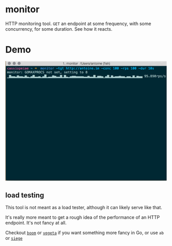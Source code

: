 # monitor

HTTP monitoring tool.  `GET` an endpoint at some frequency, with some
concurrency, for some duration. See how it reacts.

# Demo

![demo-of-command](https://raw.githubusercontent.com/aybabtme/monitor/master/demo.gif)

## load testing

This tool is not meant as a load tester, although it can likely serve
like that.

It's really more meant to get a rough idea of the performance of an HTTP
endpoint. It's not fancy at all.

Checkout [`boom`][boom] or [`vegeta`][vegeta] if you want something more fancy in Go,
or use `ab` or [`siege`][siege]


[boom]: https://github.com/rakyll/boom
[vegeta]: https://github.com/tsenart/vegeta
[siege]: http://www.joedog.org/siege-home/
